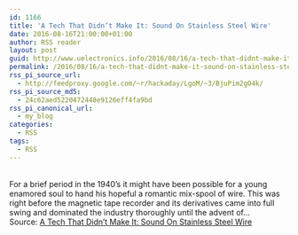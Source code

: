 ```yaml
---
id: 1166
title: 'A Tech That Didn’t Make It: Sound On Stainless Steel Wire'
date: 2016-08-16T21:00:00+01:00
author: RSS reader
layout: post
guid: http://www.uelectronics.info/2016/08/16/a-tech-that-didnt-make-it-sound-on-stainless-steel-wire/
permalink: /2016/08/16/a-tech-that-didnt-make-it-sound-on-stainless-steel-wire/
rss_pi_source_url:
  - http://feedproxy.google.com/~r/hackaday/LgoM/~3/BjuPim2gO4k/
rss_pi_source_md5:
  - 24c62aed5220472448e9126eff4fa9bd
rss_pi_canonical_url:
  - my_blog
categories:
  - RSS
tags:
  - RSS
---
```

&#013;  
For a brief period in the 1940’s it might have been possible for a young enamored soul to hand his hopeful a romantic mix-spool of wire. This was right before the magnetic tape recorder and its derivatives came into full swing and dominated the industry thoroughly until the advent of…&#013;  
Source: <a href="http://feedproxy.google.com/~r/hackaday/LgoM/~3/BjuPim2gO4k/" target="_blank">A Tech That Didn’t Make It: Sound On Stainless Steel Wire</a>